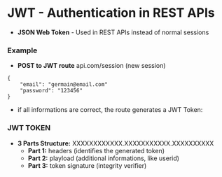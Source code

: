 # JWT - Authentication in REST APIs

* **JSON Web Token** - Used in REST APIs instead of normal sessions

### Example

* **POST to JWT route** api.com/session (new session)
```
{
	"email": "germain@email.com"
	"password": "123456"
}

```

* if all informations are correct, the route generates a JWT Token:


### JWT TOKEN
* **3 Parts Structure:** XXXXXXXXXXXX.XXXXXXXXXXX.XXXXXXXXXX
  * **Part 1:** headers (identifies the generated token)
  * **Part 2:** playload (additional informations, like userid)
  * **Part 3:** token signature (integrity verifier)